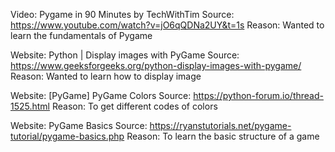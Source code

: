 Video: Pygame in 90 Minutes by TechWithTim
Source: https://www.youtube.com/watch?v=jO6qQDNa2UY&t=1s
Reason: Wanted to learn the fundamentals of Pygame

Website: Python | Display images with PyGame
Source: https://www.geeksforgeeks.org/python-display-images-with-pygame/
Reason: Wanted to learn how to display image

Website: [PyGame] PyGame Colors
Source: https://python-forum.io/thread-1525.html
Reason: To get different codes of colors

Website: PyGame Basics
Source: https://ryanstutorials.net/pygame-tutorial/pygame-basics.php
Reason: To learn the basic structure of a game







